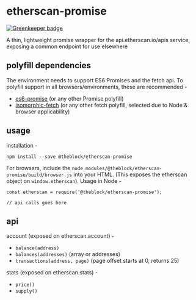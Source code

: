 # etherscan-promise

[![Greenkeeper badge](https://badges.greenkeeper.io/destenson/theblock--etherscan-promise.svg)](https://greenkeeper.io/)

A thin, lightweight promise wrapper for the api.etherscan.io/apis service, exposing a common endpoint for use elsewhere

## polyfill dependencies

The environment needs to support ES6 Promises and the fetch api. To polyfill support in all browsers/environments, these are recommended -

- [es6-promise](https://www.npmjs.com/package/es6-promise) (or any other Promise polyfill)
- [isomorphic-fetch](https://www.npmjs.com/package/isomorphic-fetch) (or any other fetch polyfill, selected due to Node & browser applicability)

## usage

installation -

```
npm install --save @theblock/etherscan-promise
```

For browsers, include the `node_modules/@theblock/etherscan-promise/build/browser.js` into your HTML. (This exposes the etherscan object on `window.etherscan`). Usage in Node -

```
const etherscan = require('@theblock/etherscan-promise');

// api calls goes here
```

## api

account (exposed on etherscan.account) -

- `balance(address)`
- `balances(addresses)` (array or addresses)
- `transactions(address, page)` (page offset starts at 0, returns 25)

stats (exposed on etherscan.stats) -

- `price()`
- `supply()`
